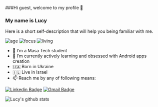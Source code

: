 ###Hi guest, welcome to my profile 👋

### My name is Lucy

Here is a short self-description that will help you being familiar with me.

![age](https://img.shields.io/badge/age-25-blue)
![focus](https://img.shields.io/badge/focus-Android-brightgreen)
![living](https://img.shields.io/badge/living-TelAviv-3c9)

- 🏫 I’m a Masa Tech student
- 💪 I’m currently actively learning and obsessed with Android apps creation
- 🇺🇦 Born in Ukraine
- 🇮🇱 Live in Israel 
- 📫 Reach me by any of following means: 

[![Linkedin Badge](https://img.shields.io/badge/-LucyHolub-blue?style=flat-square&logo=Linkedin&logoColor=white&link=https://www.linkedin.com/in/lucy-holub-009837116/)](https://www.linkedin.com/in/lucy-holub-009837116/)
[![Gmail Badge](https://img.shields.io/badge/-lusicomgolub@gmail.com-c14438?style=flat-square&logo=Gmail&logoColor=white&link=mailto:lusicomgolub@gmail.com)](mailto:lusicomgolub@gmail.com)
  
![Lucy's github stats](https://github-readme-stats.vercel.app/api?username=lusicom&show_icons=true)
